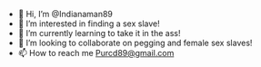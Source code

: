 - 👋 Hi, I’m @Indianaman89
- 👀 I’m interested in finding a sex slave!
- 🌱 I’m currently learning to take it in the ass!
- 💞️ I’m looking to collaborate on pegging and female sex slaves!
- 📫 How to reach me Purcd89@gmail.com

<!---
Indianaman89/Indianaman89 is a ✨ special ✨ repository because its `README.md` (this file) appears on your GitHub profile.
You can click the Preview link to take a look at your changes.
--->
